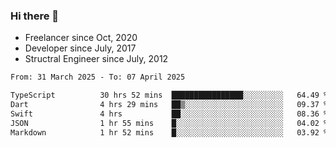 ### Hi there 👋

- Freelancer since Oct, 2020
- Developer since July, 2017
- Structral Engineer since July, 2012

<!--START_SECTION:waka-->

```txt
From: 31 March 2025 - To: 07 April 2025

TypeScript          30 hrs 52 mins  ████████████████░░░░░░░░░   64.49 %
Dart                4 hrs 29 mins   ██▒░░░░░░░░░░░░░░░░░░░░░░   09.37 %
Swift               4 hrs           ██░░░░░░░░░░░░░░░░░░░░░░░   08.36 %
JSON                1 hr 55 mins    █░░░░░░░░░░░░░░░░░░░░░░░░   04.02 %
Markdown            1 hr 52 mins    █░░░░░░░░░░░░░░░░░░░░░░░░   03.92 %
```

<!--END_SECTION:waka-->
